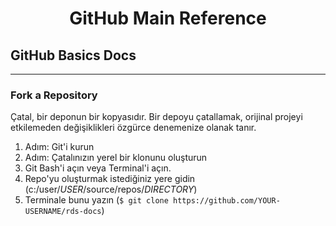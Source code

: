 <link rel="stylesheet" href="../source.css">
<link rel="stylesheet" href="https://cdn.jsdelivr.net/npm/bootstrap-icons@1.5.0/font/bootstrap-icons.css">
<h1 style="text-align:center">GitHub Main Reference <i class="bi bi-github"></i> </h1>


## GitHub Basics Docs
---

### Fork a Repository
Çatal, bir deponun bir kopyasıdır. Bir depoyu çatallamak, orijinal projeyi etkilemeden değişiklikleri özgürce denemenize olanak tanır.

1. Adım: Git'i kurun
2. Adım: Çatalınızın yerel bir klonunu oluşturun
3. Git Bash'i açın veya Terminal'i açın.
4. Repo'yu oluşturmak istediğiniz yere gidin (c:/user/*USER*/source/repos/*DIRECTORY*)
5. Terminale bunu yazın (`$ git clone https://github.com/YOUR-USERNAME/rds-docs`)










